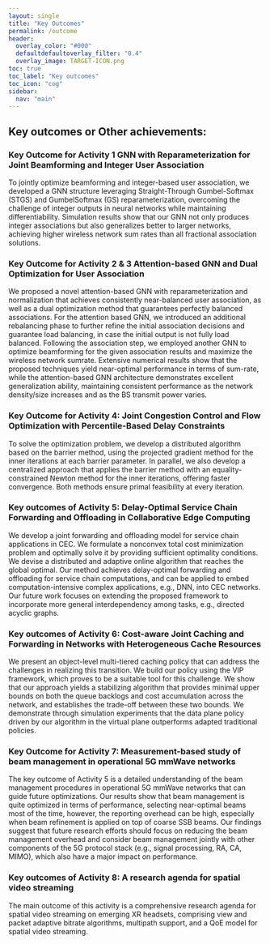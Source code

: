 ```yaml
---
layout: single
title: "Key Outcomes"
permalink: /outcome
header:
  overlay_color: "#000"
  defaultdefaultoverlay_filter: "0.4"
  overlay_image: TARGET-ICON.png
toc: true
toc_label: "Key outcomes"
toc_icon: "cog"
sidebar:
  nav: "main"
---
```


## Key outcomes or Other achievements: 

### Key Outcome for Activity 1 GNN with Reparameterization for Joint Beamforming and Integer User Association 
To jointly optimize beamforming and integer-based user association, we developed a GNN structure leveraging Straight-Through Gumbel-Softmax (STGS) and GumbelSoftmax (GS) reparameterization, overcoming the challenge of integer outputs in neural networks while maintaining differentiability. Simulation results show that our GNN not only produces integer associations but also generalizes better to larger networks, achieving higher wireless network sum rates than all fractional association solutions. 

### Key Outcome for Activity 2 & 3 Attention-based GNN and Dual Optimization for User Association
We proposed a novel attention-based GNN with reparameterization and normalization that achieves consistently near-balanced user association, as well as a dual optimization method that guarantees perfectly balanced associations. For the attention based GNN, we introduced an additional rebalancing phase to further refine the initial association decisions and guarantee load balancing, in case the initial output is not fully load balanced. Following the association step, we employed another GNN to optimize beamforming for the given association results and maximize the wireless network sumrate. Extensive numerical results show that the proposed techniques yield near-optimal performance in terms of sum-rate, while the attention-based GNN architecture demonstrates excellent generalization ability, maintaining consistent performance as the 
network density/size increases and as the BS transmit power varies. 

### Key Outcome for Activity 4:  Joint Congestion Control and Flow Optimization with Percentile-Based Delay Constraints
To solve the optimization problem, we develop a distributed algorithm based on the barrier method, using the projected gradient method for the inner iterations at each barrier parameter. In parallel, we also develop a centralized approach that applies the barrier method with an equality-constrained Newton method for the inner iterations, offering faster convergence. Both methods ensure primal feasibility at every iteration. 

### Key outcomes of Activity 5: Delay-Optimal Service Chain Forwarding and Offloading in Collaborative Edge Computing 
We develop a joint forwarding and offloading model for service chain applications in CEC. We formulate a nonconvex total cost minimization problem and optimally solve it by providing sufficient optimality conditions. We devise a distributed and adaptive online algorithm that reaches the global optimal. Our method achieves delay-optimal forwarding and offloading for service chain computations, and can be applied to embed computation-intensive complex applications, e.g., DNN, into CEC networks. Our future work focuses on extending the proposed framework to incorporate more general interdependency among tasks, e.g., directed acyclic graphs.

### Key outcomes of Activity 6: Cost-aware Joint Caching and Forwarding in Networks with Heterogeneous Cache Resources 
We present an object-level multi-tiered caching policy that can address the challenges in realizing this transition. We build our policy using the VIP framework, which proves to be a suitable tool for this challenge. We show that our approach yields a stabilizing algorithm that provides minimal upper bounds on both the queue backlogs and cost accumulation across the network, and establishes the trade-off between these two bounds. We demonstrate through simulation experiments that the data plane policy driven by our algorithm in the virtual plane outperforms adapted traditional policies.

### Key Outcome for Activity 7: Measurement-based study of beam management in operational 5G mmWave networks
 The key outcome of Activity 5 is a detailed understanding of the beam management procedures in operational 5G mmWave networks that can guide future optimizations. Our results show that beam management is quite optimized in terms of performance, selecting near-optimal beams most of the time, however, the reporting overhead can be high, especially when beam refinement is applied on top of coarse SSB beams. Our findings suggest that future research efforts should focus on reducing the beam management overhead and consider beam management jointly with other components of the 5G protocol stack (e.g., signal processing, RA, CA, MIMO), which also have a major impact on performance.

### Key outcomes of Activity 8: A research agenda for spatial video streaming
 The main outcome of this activity is a comprehensive research agenda for spatial video streaming on emerging XR headsets, comprising view and packet adaptive bitrate algorithms, multipath support, and a QoE model for spatial video streaming.
